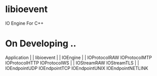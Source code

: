 # libioevent
IO Engine For C++

# On Developing ..

Application
    |
    |
libioevent
    |
    |
 IOEngine
    |
    |
 IOProtocolRAW    IOProtocolMTP    IOProtocolHTTP    IOProtocolWS
    |
    |
 IOStreamRAW      IOStreamTLS
    |
    |
 IOEndpointUDP    IOEndpointTCP    IOEndpointUNIX    IOEndpointNETLINK
